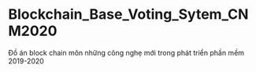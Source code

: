 # Blockchain_Base_Voting_Sytem_CNM2020
Đồ án block chain môn những  công nghẹ mới trong phát triển phần mềm 2019-2020

